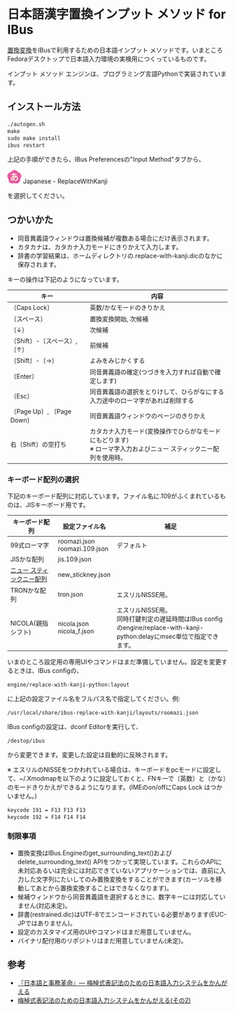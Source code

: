 # 日本語漢字置換インプット メソッド for IBus

[置換変換](https://github.com/esrille/replace-with-kanji-by-tutcode)をIBusで利用するための日本語インプット メソッドです。いまところFedoraデスクトップで日本語入力環境の実検用につくっているものです。

インプット メソッド エンジンは、プログラミング言語Pythonで実装されています。

## インストール方法

    ./autogen.sh
    make
    sudo make install
    ibus restart

上記の手順ができたら、IBus Preferencesの"Input Method"タブから、

![アイコン](icons/ibus-replace-with-kanji.png) Japanese - ReplaceWithKanji

を選択してください。

## つかいかた

* 同音異義語ウィンドウは置換候補が複数ある場合にだけ表示されます。
* カタカナは、カタカナ入力モードにきりかえて入力します。
* 辞書の学習結果は、ホームディレクトリの.replace-with-kanji.dicのなかに保存されます。

キーの操作は下記のようになっています。

キー | 内容
------------ | -------------
〔Caps Lock〕 | 英数/かなモードのきりかえ
〔スペース〕 | 置換変換開始, 次候補
〔↓〕 | 次候補
〔Shift〕-〔スペース〕, 〔↑〕 | 前候補
〔Shift〕-〔→〕 | よみをみじかくする
〔Enter〕 | 同音異義語の確定(つづきを入力すれば自動で確定します)
〔Esc〕 | 同音異義語の選択をとりけして、ひらがなにする<br>入力途中のローマ字があれば削除する
〔Page Up〕, 〔Page Down〕 | 同音異義語ウィンドウのページのきりかえ
右〔Shift〕の空打ち | カタカナ入力モード(変換操作でひらがなモードにもどります)<br>※ ローマ字入力およびニュー スティックニー配列を使用時。

### キーボード配列の選択

下記のキーボード配列に対応しています。ファイル名に.109がふくまれているものは、JISキーボード用です。

キーボード配列 | 設定ファイル名 | 補足
------------ | ------------- | -------------
99式ローマ字 | roomazi.json<br>roomazi.109.json | デフォルト
JISかな配列 | jis.109.json |
[ニュー スティックニー配列](https://github.com/esrille/new-stickney) | new_stickney.json |
TRONかな配列 | tron.json | エスリルNISSE用。
NICOLA(親指シフト) | nicola.json<br>nicola_f.json | エスリルNISSE用。<br>同時打鍵判定の遅延時間はIBus configのengine/replace-with-kanji-python:delayにmsec単位で指定できます。

いまのところ設定用の専用UIやコマンドはまだ準備していません。設定を変更するときは、IBus configの、

    engine/replace-with-kanji-python:layout

に上記の設定ファイル名をフルパス名で指定してください。例:

    /usr/local/share/ibus-replace-with-kanji/layouts/roomazi.json

IBus configの設定は、dconf Editorを実行して、

    /destop/ibus

から変更できます。変更した設定は自動的に反映されます。

※ エスリルのNISSEをつかわれている場合は、キーボードをpcモードに設定して、~/.Xmodmapを以下のように設定しておくと、FNキーで〔英数〕と〔かな〕のモードきりかえができるようになります。(IMEのon/offにCaps Lock はつかいません。)

    keycode 191 = F13 F13 F13
    keycode 192 = F14 F14 F14

### 制限事項

* 置換変換はIBus.Engineのget_surrounding_text()およびdelete_surrounding_text() APIをつかって実現しています。これらのAPIに未対応あるいは完全には対応できていないアプリケーションでは、直前に入力した文字列にたいしてのみ置換変換をすることができます(カーソルを移動してあとから置換変換することはできなくなります)。
* 候補ウィンドウから同音異義語を選択するときに、数字キーには対応していません(対応未定)。
* 辞書(restrained.dic)はUTF-8でエンコードされている必要があります(EUC-JPではありません)。
* 設定のカスタマイズ用のUIやコマンドはまだ用意していません。
* バイナリ配付用のリポジトリはまだ用意していません(未定)。

## 参考

* [『日本語と事務革命』— 梅棹式表記法のための日本語入力システムをかんがえる](http://shiki.esrille.com/2017/04/blog-post.html)
* [梅棹式表記法のための日本語入力システムをかんがえる(その2)](http://shiki.esrille.com/2017/04/2.html)
